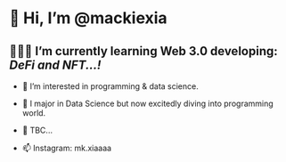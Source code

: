 # 👋 Hi, I’m @mackiexia

## 💝💝💝 I’m currently learning Web 3.0 developing: ***DeFi and NFT...!***
- 🌻  I’m interested in programming & data science.
- 📘  I major in Data Science but now excitedly diving into programming world.
- 💞️  TBC...

- 📫 Instagram: mk.xiaaaa

<!---
mackiexia/mackiexia is a ✨ special ✨ repository because its `README.md` (this file) appears on your GitHub profile.
You can click the Preview link to take a look at your changes.
--->
